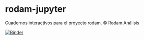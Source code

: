 # rodam-jupyter
Cuadernos interactivos para el proyecto rodam.
© Rodam Análisis

[![Binder](https://mybinder.org/badge_logo.svg)](https://mybinder.org/v2/gh/jonathanahumada/rodam-jupyter/main)
